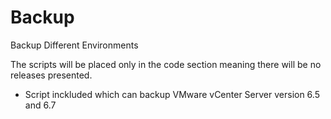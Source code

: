 # Backup
Backup Different Environments

The scripts will be placed only in the code section meaning there will be no releases presented.

- Script inckluded which can backup VMware vCenter Server version 6.5 and 6.7
